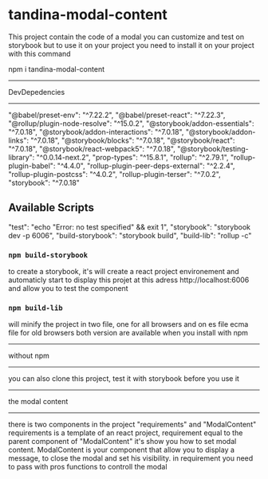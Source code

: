 # tandina-modal-content

This project contain the code of a modal you can customize and test on storybook but to use it on your project you need to install it on your project with this command

npm i tandina-modal-content

******************************
DevDepedencies
******************************

"@babel/preset-env": "^7.22.2",
    "@babel/preset-react": "^7.22.3",
    "@rollup/plugin-node-resolve": "^15.0.2",
    "@storybook/addon-essentials": "^7.0.18",
    "@storybook/addon-interactions": "^7.0.18",
    "@storybook/addon-links": "^7.0.18",
    "@storybook/blocks": "^7.0.18",
    "@storybook/react": "^7.0.18",
    "@storybook/react-webpack5": "^7.0.18",
    "@storybook/testing-library": "^0.0.14-next.2",
    "prop-types": "^15.8.1",
    "rollup": "^2.79.1",
    "rollup-plugin-babel": "^4.4.0",
    "rollup-plugin-peer-deps-external": "^2.2.4",
    "rollup-plugin-postcss": "^4.0.2",
    "rollup-plugin-terser": "^7.0.2",
    "storybook": "^7.0.18"
## Available Scripts
 "test": "echo \"Error: no test specified\" && exit 1",
    "storybook": "storybook dev -p 6006",
    "build-storybook": "storybook build",
    "build-lib": "rollup -c"

### `npm build-storybook`
to create a storybook, it's will create a react project environement and automaticly start to display this projet at this adress http://localhost:6006 and allow you to test the component

### `npm build-lib`
will minify the project in two file, one for all browsers and on es file ecma file for old browsers
both version are available when you install with npm
******************************
without npm
******************************
you  can also clone this project, test it with storybook before you use it

*******************************
the modal content
*******************************
there is two components in the project "requirements" and "ModalContent"
requirements is a template of an react project, requirement equal to the parent component of "ModalContent" it's show you how to set modal content.
ModalContent is your component that allow you to display a message, to close the modal and set his visibility.
in requirement you need to pass with pros functions to controll the modal

